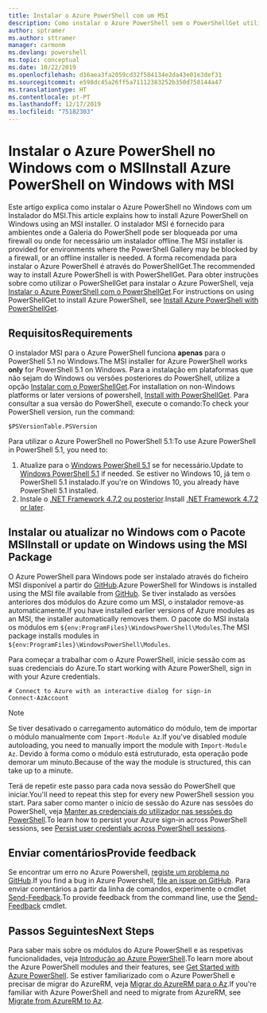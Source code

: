 ```yaml
---
title: Instalar o Azure PowerShell com um MSI
description: Como instalar o Azure PowerShell sem o PowerShellGet utilizar um MSI
author: sptramer
ms.author: sttramer
manager: carmonm
ms.devlang: powershell
ms.topic: conceptual
ms.date: 10/22/2019
ms.openlocfilehash: d16aea3fa2059cd32f584134e2da43e01e3def31
ms.sourcegitcommit: e598dc45a26ff5a71112383252b350d750144a47
ms.translationtype: HT
ms.contentlocale: pt-PT
ms.lasthandoff: 12/17/2019
ms.locfileid: "75182303"
---
```

# <a name="install-azure-powershell-on-windows-with-msi"></a><span data-ttu-id="2b499-103">Instalar o Azure PowerShell no Windows com o MSI</span><span class="sxs-lookup"><span data-stu-id="2b499-103">Install Azure PowerShell on Windows with MSI</span></span>

<span data-ttu-id="2b499-104">Este artigo explica como instalar o Azure PowerShell no Windows com um Instalador do MSI.</span><span class="sxs-lookup"><span data-stu-id="2b499-104">This article explains how to install Azure PowerShell on Windows using an MSI installer.</span></span> <span data-ttu-id="2b499-105">O instalador MSI é fornecido para ambientes onde a Galeria do PowerShell pode ser bloqueada por uma firewall ou onde for necessário um instalador offline.</span><span class="sxs-lookup"><span data-stu-id="2b499-105">The MSI installer is provided for environments where the PowerShell Gallery may be blocked by a firewall, or an offline installer is needed.</span></span> <span data-ttu-id="2b499-106">A forma recomendada para instalar o Azure PowerShell é através do PowerShellGet.</span><span class="sxs-lookup"><span data-stu-id="2b499-106">The recommended way to install Azure PowerShell is with PowerShellGet.</span></span> <span data-ttu-id="2b499-107">Para obter instruções sobre como utilizar o PowerShellGet para instalar o Azure PowerShell, veja [Instalar o Azure PowerShell com o PowerShellGet](install-az-ps.md).</span><span class="sxs-lookup"><span data-stu-id="2b499-107">For instructions on using PowerShellGet to install Azure PowerShell, see [Install Azure PowerShell with PowerShellGet](install-az-ps.md).</span></span>

## <a name="requirements"></a><span data-ttu-id="2b499-108">Requisitos</span><span class="sxs-lookup"><span data-stu-id="2b499-108">Requirements</span></span>

<span data-ttu-id="2b499-109">O instalador MSI para o Azure PowerShell funciona __apenas__ para o PowerShell 5.1 no Windows.</span><span class="sxs-lookup"><span data-stu-id="2b499-109">The MSI installer for Azure PowerShell works __only__ for PowerShell 5.1 on Windows.</span></span> <span data-ttu-id="2b499-110">Para a instalação em plataformas que não sejam do Windows ou versões posteriores do PowerShell, utilize a opção [Instalar com o PowerShellGet](install-az-ps.md).</span><span class="sxs-lookup"><span data-stu-id="2b499-110">For installation on non-Windows platforms or later versions of powershell, [Install with PowerShellGet](install-az-ps.md).</span></span>
<span data-ttu-id="2b499-111">Para consultar a sua versão do PowerShell, execute o comando:</span><span class="sxs-lookup"><span data-stu-id="2b499-111">To check your PowerShell version, run the command:</span></span>

```powershell-interactive
$PSVersionTable.PSVersion
```

<span data-ttu-id="2b499-112">Para utilizar o Azure PowerShell no PowerShell 5.1:</span><span class="sxs-lookup"><span data-stu-id="2b499-112">To use Azure PowerShell in PowerShell 5.1, you need to:</span></span>

1. <span data-ttu-id="2b499-113">Atualize para o [Windows PowerShell 5.1](/powershell/scripting/install/installing-windows-powershell#upgrading-existing-windows-powershell) se for necessário.</span><span class="sxs-lookup"><span data-stu-id="2b499-113">Update to [Windows PowerShell 5.1](/powershell/scripting/install/installing-windows-powershell#upgrading-existing-windows-powershell) if needed.</span></span> <span data-ttu-id="2b499-114">Se estiver no Windows 10, já tem o PowerShell 5.1 instalado.</span><span class="sxs-lookup"><span data-stu-id="2b499-114">If you're on Windows 10, you already have PowerShell 5.1 installed.</span></span>
2. <span data-ttu-id="2b499-115">Instale o [.NET Framework 4.7.2 ou posterior](/dotnet/framework/install).</span><span class="sxs-lookup"><span data-stu-id="2b499-115">Install [.NET Framework 4.7.2 or later](/dotnet/framework/install).</span></span>

## <a name="install-or-update-on-windows-using-the-msi-package"></a><span data-ttu-id="2b499-116">Instalar ou atualizar no Windows com o Pacote MSI</span><span class="sxs-lookup"><span data-stu-id="2b499-116">Install or update on Windows using the MSI Package</span></span>

<span data-ttu-id="2b499-117">O Azure PowerShell para Windows pode ser instalado através do ficheiro MSI disponível a partir do [GitHub](https://github.com/Azure/azure-powershell/releases/tag/v2.8.0-October2019).</span><span class="sxs-lookup"><span data-stu-id="2b499-117">Azure PowerShell for Windows is installed using the MSI file available from [GitHub](https://github.com/Azure/azure-powershell/releases/tag/v2.8.0-October2019).</span></span> <span data-ttu-id="2b499-118">Se tiver instalado as versões anteriores dos módulos do Azure como um MSI, o instalador remove-as automaticamente.</span><span class="sxs-lookup"><span data-stu-id="2b499-118">If you have installed earlier versions of Azure modules as an MSI, the installer automatically removes them.</span></span> <span data-ttu-id="2b499-119">O pacote do MSI instala os módulos em `${env:ProgramFiles}\WindowsPowerShell\Modules`.</span><span class="sxs-lookup"><span data-stu-id="2b499-119">The MSI package installs modules in `${env:ProgramFiles}\WindowsPowerShell\Modules`.</span></span>

<span data-ttu-id="2b499-120">Para começar a trabalhar com o Azure PowerShell, inicie sessão com as suas credenciais do Azure.</span><span class="sxs-lookup"><span data-stu-id="2b499-120">To start working with Azure PowerShell, sign in with your Azure credentials.</span></span>

```powershell-interactive
# Connect to Azure with an interactive dialog for sign-in
Connect-AzAccount
```

> [!NOTE]
>
> <span data-ttu-id="2b499-121">Se tiver desativado o carregamento automático do módulo, tem de importar o módulo manualmente com `Import-Module Az`.</span><span class="sxs-lookup"><span data-stu-id="2b499-121">If you've disabled module autoloading, you need to manually import the module with `Import-Module Az`.</span></span> <span data-ttu-id="2b499-122">Devido à forma como o módulo está estruturado, esta operação pode demorar um minuto.</span><span class="sxs-lookup"><span data-stu-id="2b499-122">Because of the way the module is structured, this can take up to a minute.</span></span>

<span data-ttu-id="2b499-123">Terá de repetir este passo para cada nova sessão do PowerShell que iniciar.</span><span class="sxs-lookup"><span data-stu-id="2b499-123">You'll need to repeat this step for every new PowerShell session you start.</span></span> <span data-ttu-id="2b499-124">Para saber como manter o início de sessão do Azure nas sessões do PowerShell, veja [Manter as credenciais do utilizador nas sessões do PowerShell](context-persistence.md).</span><span class="sxs-lookup"><span data-stu-id="2b499-124">To learn how to persist your Azure sign-in across PowerShell sessions, see [Persist user credentials across PowerShell sessions](context-persistence.md).</span></span>

## <a name="provide-feedback"></a><span data-ttu-id="2b499-125">Enviar comentários</span><span class="sxs-lookup"><span data-stu-id="2b499-125">Provide feedback</span></span>

<span data-ttu-id="2b499-126">Se encontrar um erro no Azure Powershell, [registe um problema no GitHub](https://github.com/Azure/azure-powershell/issues).</span><span class="sxs-lookup"><span data-stu-id="2b499-126">If you find a bug in Azure Powershell, [file an issue on GitHub](https://github.com/Azure/azure-powershell/issues).</span></span>
<span data-ttu-id="2b499-127">Para enviar comentários a partir da linha de comandos, experimente o cmdlet [Send-Feedback](/powershell/module/az.accounts/send-feedback).</span><span class="sxs-lookup"><span data-stu-id="2b499-127">To provide feedback from the command line, use the [Send-Feedback](/powershell/module/az.accounts/send-feedback) cmdlet.</span></span>

## <a name="next-steps"></a><span data-ttu-id="2b499-128">Passos Seguintes</span><span class="sxs-lookup"><span data-stu-id="2b499-128">Next Steps</span></span>

<span data-ttu-id="2b499-129">Para saber mais sobre os módulos do Azure PowerShell e as respetivas funcionalidades, veja [Introdução ao Azure PowerShell](get-started-azureps.md).</span><span class="sxs-lookup"><span data-stu-id="2b499-129">To learn more about the Azure PowerShell modules and their features, see [Get Started with Azure PowerShell](get-started-azureps.md).</span></span>
<span data-ttu-id="2b499-130">Se estiver familiarizado com o Azure PowerShell e precisar de migrar do AzureRM, veja [Migrar do AzureRM para o Az](migrate-from-azurerm-to-az.md).</span><span class="sxs-lookup"><span data-stu-id="2b499-130">If you're familiar with Azure PowerShell and need to migrate from AzureRM, see [Migrate from AzureRM to Az](migrate-from-azurerm-to-az.md).</span></span>
